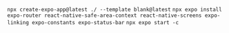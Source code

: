 `npx create-expo-app@latest ./ --template blank@latest`
`npx expo install expo-router react-native-safe-area-context react-native-screens expo-linking expo-constants expo-status-bar`
`npx expo start -c`
